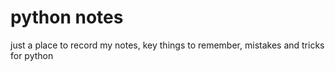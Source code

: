 # python notes

just a place to record my notes, key things to remember, mistakes and tricks for python

